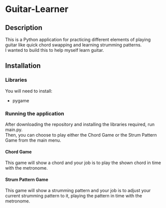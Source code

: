 # Guitar-Learner

## Description

This is a Python application for practicing different elements of playing guitar like quick chord swapping and learning strumming patterns.<br>
I wanted to build this to help myself learn guitar.

## Installation

### Libraries
You will need to install:
- pygame

### Running the application
After downloading the repository and installing the libraries required, run main.py.<br>
Then, you can choose to play either the Chord Game or the Strum Pattern Game from the main menu.

#### Chord Game
This game will show a chord and your job is to play the shown chord in time with the metronome.

#### Strum Pattern Game
This game will show a strumming pattern and your job is to adjust your current strumming pattern to it, playing the pattern in time with the metronome.